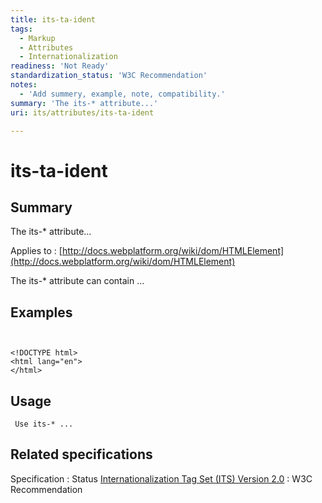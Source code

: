 ```yaml
---
title: its-ta-ident
tags:
  - Markup
  - Attributes
  - Internationalization
readiness: 'Not Ready'
standardization_status: 'W3C Recommendation'
notes:
  - 'Add summery, example, note, compatibility.'
summary: 'The its-* attribute...'
uri: its/attributes/its-ta-ident

---
```

# its-ta-ident

## Summary

The its-\* attribute...

Applies to
:   [http://docs.webplatform.org/wiki/dom/HTMLElement](http://docs.webplatform.org/wiki/dom/HTMLElement)

The its-\* attribute can contain ...

## Examples

``` {.html}


<!DOCTYPE html>
<html lang="en">
</html>
```

</pre>

## Usage

     Use its-* ...

## Related specifications

Specification
:   Status
[Internationalization Tag Set (ITS) Version 2.0](http://www.w3.org/TR/its20/)
:   W3C Recommendation

